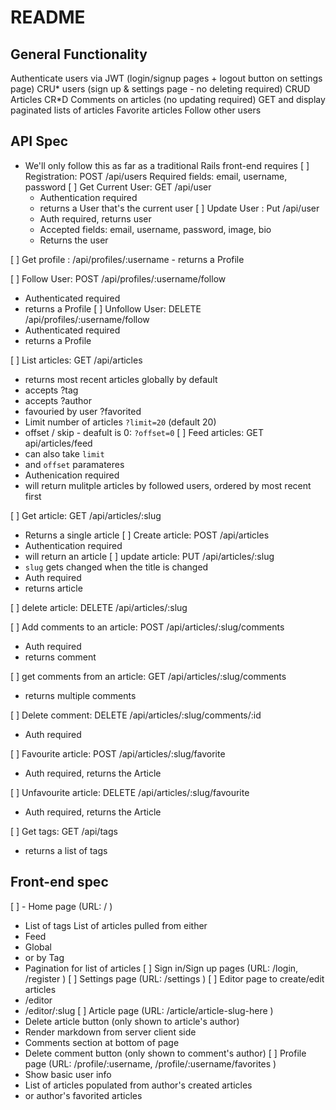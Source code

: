 # README

## General Functionality
Authenticate users via JWT (login/signup pages + logout button on settings page)
CRU* users (sign up & settings page - no deleting required)
CRUD Articles
CR*D Comments on articles (no updating required)
GET and display paginated lists of articles
Favorite articles
Follow other users

## API Spec
- We'll only follow this as far as a traditional Rails front-end requires
[ ] Registration: POST /api/users
  Required fields: email, username, password
[ ] Get Current User: GET /api/user 
  - Authentication required
  - returns a User that's the current user
[ ] Update User : Put /api/user
  - Auth required, returns user
  - Accepted fields: email, username, password, image, bio 
  - Returns the user

[ ] Get profile : /api/profiles/:username - returns a Profile

[ ] Follow User: POST /api/profiles/:username/follow
  - Authenticated required
  - returns a Profile
[ ] Unfollow User: DELETE /api/profiles/:username/follow
  - Authenticated required
  - returns a Profile

[ ] List articles: GET /api/articles
  - returns most recent articles globally by default
  - accepts ?tag
  - accepts ?author
  - favouried by user ?favorited
  - Limit number of articles `?limit=20` (default 20)
  - offset / skip - deafult is 0: `?offset=0`
[ ] Feed articles: GET api/articles/feed
  - can also take `limit`
  - and `offset` paramateres
  - Authenication required
  - will return mulitple articles by followed users, ordered by most recent first

[ ] Get article: GET /api/articles/:slug
  - Returns a single article
[ ] Create article: POST /api/articles
  - Authentication required
  - will return an article
[ ] update article: PUT /api/articles/:slug
  - `slug` gets changed when the title is changed
  - Auth required
  - returns article

[ ] delete article: DELETE /api/articles/:slug

[ ] Add comments to an article: POST /api/articles/:slug/comments
  - Auth required
  - returns comment

[ ] get comments from an article: GET /api/articles/:slug/comments
  - returns multiple comments

[ ] Delete  comment: DELETE /api/articles/:slug/comments/:id
  - Auth required

[ ] Favourite article: POST /api/articles/:slug/favorite
  - Auth required, returns the Article

[ ] Unfavourite article: DELETE /api/articles/:slug/favourite
  - Auth required, returns the Article


[ ] Get tags: GET /api/tags
  - returns a list of tags

## Front-end spec
[ ] - Home page (URL: / )
  - List of tags
  List of articles pulled from either 
  - Feed
  - Global
  - or by Tag
  - Pagination for list of articles
[ ] Sign in/Sign up pages (URL: /login, /register )
[ ] Settings page (URL: /settings )
[ ] Editor page to create/edit articles
  - /editor
  - /editor/:slug
[ ] Article page (URL: /article/article-slug-here )
  - Delete article button (only shown to article's author)
  - Render markdown from server client side
  - Comments section at bottom of page
  - Delete comment button (only shown to comment's author)
[ ] Profile page (URL: /profile/:username, /profile/:username/favorites )
  - Show basic user info
  - List of articles populated from author's created articles
  - or author's favorited articles

